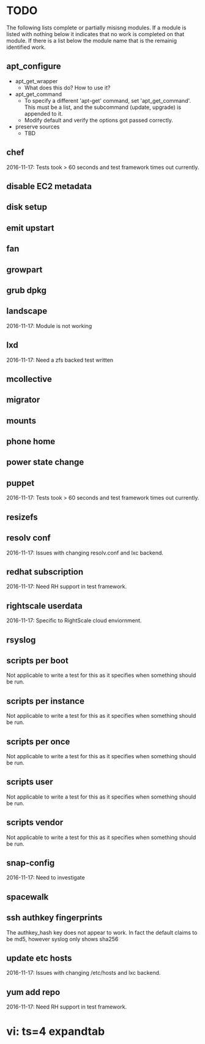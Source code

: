 # TODO

The following lists complete or partially misisng modules. If a module is
listed with nothing below it indicates that no work is completed on that
module. If there is a list below the module name that is the remainig
identified work.

## apt_configure

  * apt_get_wrapper
    * What does this do? How to use it?
  * apt_get_command
    * To specify a different 'apt-get' command, set 'apt_get_command'.
    This must be a list, and the subcommand (update, upgrade) is appended to it.
    * Modify default and verify the options got passed correctly.
  * preserve sources
    * TBD

## chef
2016-11-17: Tests took > 60 seconds and test framework times out currently.

## disable EC2 metadata

## disk setup

## emit upstart

## fan

## growpart

## grub dpkg

## landscape
2016-11-17: Module is not working

## lxd
2016-11-17: Need a zfs backed test written

## mcollective

## migrator

## mounts

## phone home

## power state change

## puppet
2016-11-17: Tests took > 60 seconds and test framework times out currently.

## resizefs

## resolv conf
2016-11-17: Issues with changing resolv.conf and lxc backend.

## redhat subscription
2016-11-17: Need RH support in test framework.

## rightscale userdata
2016-11-17: Specific to RightScale cloud enviornment.

## rsyslog

## scripts per boot
Not applicable to write a test for this as it specifies when something should be run.

## scripts per instance
Not applicable to write a test for this as it specifies when something should be run.

## scripts per once
Not applicable to write a test for this as it specifies when something should be run.

## scripts user
Not applicable to write a test for this as it specifies when something should be run.

## scripts vendor
Not applicable to write a test for this as it specifies when something should be run.

## snap-config
2016-11-17: Need to investigate

## spacewalk

## ssh authkey fingerprints
The authkey_hash key does not appear to work. In fact the default claims to be md5, however syslog only shows sha256

## update etc hosts
2016-11-17: Issues with changing /etc/hosts and lxc backend.

## yum add repo
2016-11-17: Need RH support in test framework.

# vi: ts=4 expandtab
